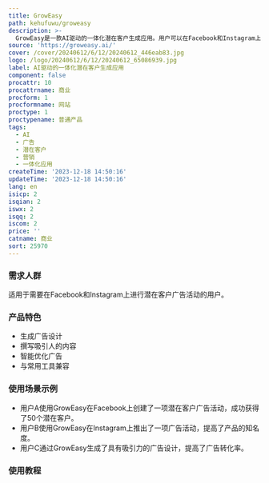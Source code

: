 ```yaml
---
title: GrowEasy
path: kehufuwu/groweasy
description: >-
  GrowEasy是一款AI驱动的一体化潜在客户生成应用。用户可以在Facebook和Instagram上创建潜在客户广告活动，仅需5分钟即可完成。该应用能够生成美观实用的广告设计，撰写能够吸引人的内容，并通过智能分析优化广告。用户只需简单描述产品和目标客户，AI即可为其生成创意、内容和受众，并在Facebook和Instagram上启动广告活动。通过GrowEasy，用户可以解决营销问题，开始生成潜在客户。
source: 'https://groweasy.ai/'
cover: /cover/20240612/6/12/20240612_446eab83.jpg
logo: /logo/20240612/6/12/20240612_65086939.jpg
label: AI驱动的一体化潜在客户生成应用
component: false
procattr: 10
procattrname: 商业
procform: 1
procformname: 网站
proctype: 1
proctypename: 普通产品
tags:
  - AI
  - 广告
  - 潜在客户
  - 营销
  - 一体化应用
createTime: '2023-12-18 14:50:16'
updateTime: '2023-12-18 14:50:16'
lang: en
isicp: 2
isqian: 2
iswx: 2
isqq: 2
iscom: 2
price: ''
catname: 商业
sort: 25970
---
```




### 需求人群
适用于需要在Facebook和Instagram上进行潜在客户广告活动的用户。

### 产品特色
- 生成广告设计
- 撰写吸引人的内容
- 智能优化广告
- 与常用工具兼容

### 使用场景示例
- 用户A使用GrowEasy在Facebook上创建了一项潜在客户广告活动，成功获得了50个潜在客户。
- 用户B使用GrowEasy在Instagram上推出了一项广告活动，提高了产品的知名度。
- 用户C通过GrowEasy生成了具有吸引力的广告设计，提高了广告转化率。

### 使用教程


  
